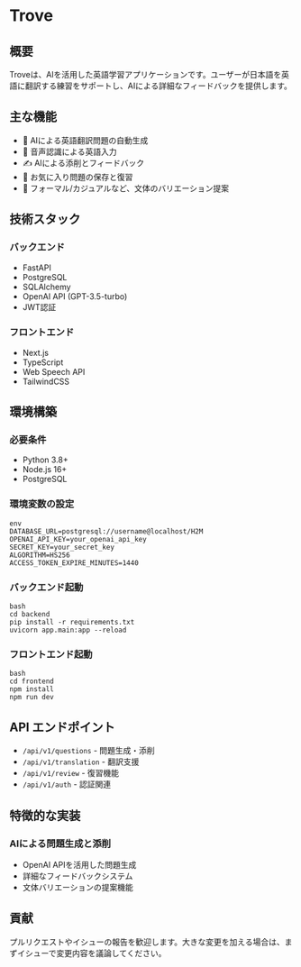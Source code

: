 # Trove

## 概要
Troveは、AIを活用した英語学習アプリケーションです。ユーザーが日本語を英語に翻訳する練習をサポートし、AIによる詳細なフィードバックを提供します。

## 主な機能
- 🎯 AIによる英語翻訳問題の自動生成
- 🎤 音声認識による英語入力
- ✍️ AIによる添削とフィードバック
- 📝 お気に入り問題の保存と復習
- 🔄 フォーマル/カジュアルなど、文体のバリエーション提案

## 技術スタック
### バックエンド
- FastAPI
- PostgreSQL
- SQLAlchemy
- OpenAI API (GPT-3.5-turbo)
- JWT認証

### フロントエンド
- Next.js
- TypeScript
- Web Speech API
- TailwindCSS

## 環境構築

### 必要条件
- Python 3.8+
- Node.js 16+
- PostgreSQL

### 環境変数の設定
```
env
DATABASE_URL=postgresql://username@localhost/H2M
OPENAI_API_KEY=your_openai_api_key
SECRET_KEY=your_secret_key
ALGORITHM=HS256
ACCESS_TOKEN_EXPIRE_MINUTES=1440
```
### バックエンド起動
```
bash
cd backend
pip install -r requirements.txt
uvicorn app.main:app --reload
```

### フロントエンド起動
```
bash
cd frontend
npm install
npm run dev
```

## API エンドポイント
- `/api/v1/questions` - 問題生成・添削
- `/api/v1/translation` - 翻訳支援
- `/api/v1/review` - 復習機能
- `/api/v1/auth` - 認証関連

## 特徴的な実装

### AIによる問題生成と添削
- OpenAI APIを活用した問題生成
- 詳細なフィードバックシステム
- 文体バリエーションの提案機能

## 貢献
プルリクエストやイシューの報告を歓迎します。大きな変更を加える場合は、まずイシューで変更内容を議論してください。